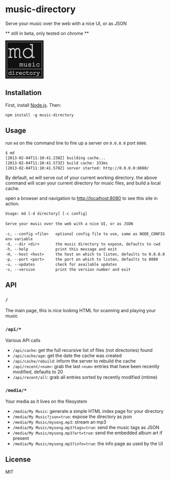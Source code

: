 music-directory
===============

Serve your music over the web with a nice UI, or as JSON

** still in beta, only tested on chrome **

![icon](/site/icon.png)

Installation
------------

First, install [Node.js][0].  Then:

    npm install -g music-directory

Usage
-----

run `md` on the command line to fire up a server on `0.0.0.0` port `8080`.

    $ md
    [2013-02-04T11:10:41.238Z] building cache...
    [2013-02-04T11:10:41.573Z] build cache: 333ms
    [2013-02-04T11:10:41.578Z] server started: http://0.0.0.0:8080/

By default, `md` will serve out of your current working directory.  the above command
will scan your current directory for music files, and build a local cache.

open a browser and navigation to [http://localhost:8080][1] to see this site in action.

    Usage: md [-d directory] [-c config]

    Serve your music over the web with a nice UI, or as JSON

    -c, --config <file>   optional config file to use, same as NODE_CONFIG env variable
    -d, --dir <dir>       the music directory to expose, defaults to cwd
    -h, --help            print this message and exit
    -H, --host <host>     the host on which to listen, defaults to 0.0.0.0
    -p, --port <port>     the port on which to listen, defaults to 8080
    -u, --updates         check for available updates
    -v, --version         print the version number and exit

API
---

### `/`

The main page, this is nice looking HTML for scanning and playing your music

### `/api/*`

Various API calls

- `/api/cache`: get the full recursive list of files (not directories) found
- `/api/cache/age`: get the date the cache was created
- `/api/cache/rebuild`: inform the server to rebuild the cache
- `/api/recent/<num>`: grab the last `<num>` entries that have been recently modified, defaults to 20
- `/api/recent/all`: grab all entries sorted by recently modified (mtime)

### `/media/*`

Your media as it lives on the filesystem

- `/media/My Music`: generate a simple HTML index page for your directory
- `/media/My Music?json=true`: expose the directory as json
- `/media/My Music/mysong.mp3`: stream an mp3
- `/media/My Music/mysong.mp3?tags=true`: send the music tags as JSON
- `/media/My Music/mysong.mp3?art=true`: send the embedded album art if present
- `/media/My Music/mysong.mp3?info=true`: the info page as used by the UI

License
-------

MIT

[0]: http://nodejs.org
[1]: http://localhost:8080
